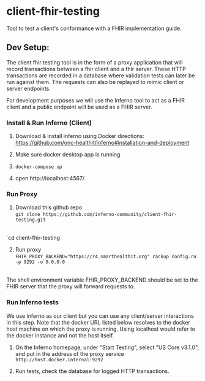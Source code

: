 # client-fhir-testing
Tool to test a client's conformance with a FHIR implementation guide.


## Dev Setup:
The client fhir testing tool is in the form of a proxy application that 
will record transactions between a fhir client and a fhir server.  These 
HTTP transactions are recorded in a database where validation tests 
can later be run against them. The requests 
can also be replayed to mimic client or server endpoints.  <br />

For development purposes we will use the Inferno tool to act as a FHIR 
client and a public endpoint will be used as a FHIR server.

### Install & Run Inferno (Client)
1.  Download & install inferno using Docker directions: <br />
https://github.com/onc-healthit/inferno#installation-and-deployment

2.  Make sure docker desktop app is running

3.  `docker-compose up`

4.  open http://localhost:4567/


### Run Proxy
1.  Download this github repo <br />
`git clone https://github.com/inferno-community/client-fhir-testing.git`
<br />
`cd client-fhir-testing`

2.  Run proxy <br />
`FHIR_PROXY_BACKEND="https://r4.smarthealthit.org" rackup config.ru -p 9292 -o 0.0.0.0`
<br />
The shell environment variable FHIR_PROXY_BACKEND should be set to the 
FHIR server that the proxy will forward requests to.

### Run Inferno tests
We use inferno as our client but you can use any client/server interactions 
in this step. Note that the docker URL listed below resolves to the docker 
host machine on which the proxy is running.  Using localhost would refer 
to the docker instance and not the host itself.  <br />

1.  On the Inferno homepage, under "Start Testing", select "US Core v3.1.0", 
and put in the address of the proxy service <br />
`http://host.docker.internal:9292`

2.  Run tests, check the database for logged HTTP transactions.
